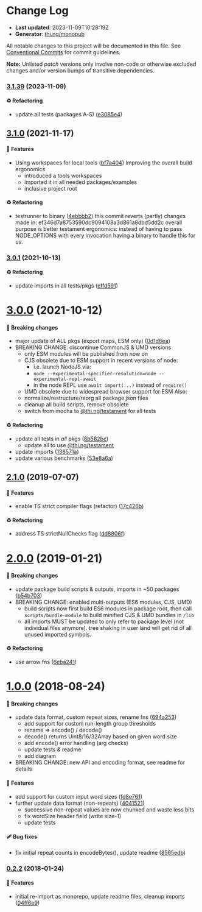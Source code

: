 # Change Log

- **Last updated**: 2023-11-09T10:28:19Z
- **Generator**: [thi.ng/monopub](https://thi.ng/monopub)

All notable changes to this project will be documented in this file.
See [Conventional Commits](https://conventionalcommits.org/) for commit guidelines.

**Note:** Unlisted _patch_ versions only involve non-code or otherwise excluded changes
and/or version bumps of transitive dependencies.

### [3.1.39](https://github.com/thi-ng/umbrella/tree/@thi.ng/rle-pack@3.1.39) (2023-11-09)

#### ♻️ Refactoring

- update all tests (packages A-S) ([e3085e4](https://github.com/thi-ng/umbrella/commit/e3085e4))

## [3.1.0](https://github.com/thi-ng/umbrella/tree/@thi.ng/rle-pack@3.1.0) (2021-11-17)

#### 🚀 Features

- Using workspaces for local tools ([bf7a404](https://github.com/thi-ng/umbrella/commit/bf7a404))
  Improving the overall build ergonomics
  - introduced a tools workspaces
  - imported it in all needed packages/examples
  - inclusive project root

#### ♻️ Refactoring

- testrunner to binary ([4ebbbb2](https://github.com/thi-ng/umbrella/commit/4ebbbb2))
  this commit reverts (partly) changes made in:
  ef346d7a8753590dc9094108a3d861a8dbd5dd2c
  overall purpose is better testament ergonomics:
  instead of having to pass NODE_OPTIONS with every invocation
  having a binary to handle this for us.

### [3.0.1](https://github.com/thi-ng/umbrella/tree/@thi.ng/rle-pack@3.0.1) (2021-10-13)

#### ♻️ Refactoring

- update imports in all tests/pkgs ([effd591](https://github.com/thi-ng/umbrella/commit/effd591))

# [3.0.0](https://github.com/thi-ng/umbrella/tree/@thi.ng/rle-pack@3.0.0) (2021-10-12)

#### 🛑 Breaking changes

- major update of ALL pkgs (export maps, ESM only) ([0d1d6ea](https://github.com/thi-ng/umbrella/commit/0d1d6ea))
- BREAKING CHANGE: discontinue CommonJS & UMD versions
  - only ESM modules will be published from now on
  - CJS obsolete due to ESM support in recent versions of node:
    - i.e. launch NodeJS via:
    - `node --experimental-specifier-resolution=node --experimental-repl-await`
    - in the node REPL use `await import(...)` instead of `require()`
  - UMD obsolete due to widespread browser support for ESM
  Also:
  - normalize/restructure/reorg all package.json files
  - cleanup all build scripts, remove obsolete
  - switch from mocha to [@thi.ng/testament](https://github.com/thi-ng/umbrella/tree/main/packages/testament) for all tests

#### ♻️ Refactoring

- update all tests in _all_ pkgs ([8b582bc](https://github.com/thi-ng/umbrella/commit/8b582bc))
  - update all to use [@thi.ng/testament](https://github.com/thi-ng/umbrella/tree/main/packages/testament)
- update imports ([138571a](https://github.com/thi-ng/umbrella/commit/138571a))
- update various benchmarks ([53e8a6a](https://github.com/thi-ng/umbrella/commit/53e8a6a))

## [2.1.0](https://github.com/thi-ng/umbrella/tree/@thi.ng/rle-pack@2.1.0) (2019-07-07)

#### 🚀 Features

- enable TS strict compiler flags (refactor) ([17c426b](https://github.com/thi-ng/umbrella/commit/17c426b))

#### ♻️ Refactoring

- address TS strictNullChecks flag ([dd8806f](https://github.com/thi-ng/umbrella/commit/dd8806f))

# [2.0.0](https://github.com/thi-ng/umbrella/tree/@thi.ng/rle-pack@2.0.0) (2019-01-21)

#### 🛑 Breaking changes

- update package build scripts & outputs, imports in ~50 packages ([b54b703](https://github.com/thi-ng/umbrella/commit/b54b703))
- BREAKING CHANGE: enabled multi-outputs (ES6 modules, CJS, UMD)
  - build scripts now first build ES6 modules in package root, then call
    `scripts/bundle-module` to build minified CJS & UMD bundles in `/lib`
  - all imports MUST be updated to only refer to package level
    (not individual files anymore). tree shaking in user land will get rid of
    all unused imported symbols.

#### ♻️ Refactoring

- use arrow fns ([6eba241](https://github.com/thi-ng/umbrella/commit/6eba241))

# [1.0.0](https://github.com/thi-ng/umbrella/tree/@thi.ng/rle-pack@1.0.0) (2018-08-24)

#### 🛑 Breaking changes

- update data format, custom repeat sizes, rename fns ([694a253](https://github.com/thi-ng/umbrella/commit/694a253))
  - add support for custom run-length group thresholds
  - rename => encode() / decode()
  - decode() returns Uint8/16/32Array based on given word size
  - add encode() error handling (arg checks)
  - update tests & readme
  - add diagram
- BREAKING CHANGE: new API and encoding format, see readme
  for details

#### 🚀 Features

- add support for custom input word sizes ([fd8e761](https://github.com/thi-ng/umbrella/commit/fd8e761))
- further update data format (non-repeats) ([4041521](https://github.com/thi-ng/umbrella/commit/4041521))
  - successive non-repeat values are now chunked and waste less bits
  - fix wordSize header field (write size-1)
  - update tests

#### 🩹 Bug fixes

- fix initial repeat counts in encodeBytes(), update readme ([8565edb](https://github.com/thi-ng/umbrella/commit/8565edb))

### [0.2.2](https://github.com/thi-ng/umbrella/tree/@thi.ng/rle-pack@0.2.2) (2018-01-24)

#### 🚀 Features

- initial re-import as monorepo, update readme files, cleanup imports ([04ff6e9](https://github.com/thi-ng/umbrella/commit/04ff6e9))
